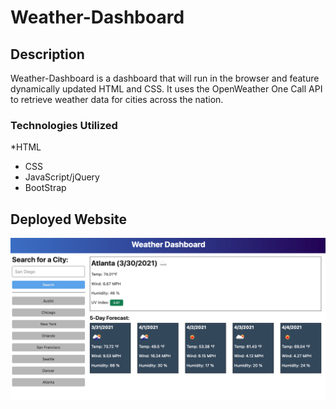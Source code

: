 # Weather-Dashboard

## Description 
Weather-Dashboard is a dashboard that will run in the browser and feature dynamically updated HTML and CSS.
It uses the OpenWeather One Call API to retrieve weather data for cities across the nation.

### Technologies Utilized

*HTML
* CSS
* JavaScript/jQuery
* BootStrap

## Deployed Website

![Todd's weather dashboard](assets/images/weatherpic.png)
